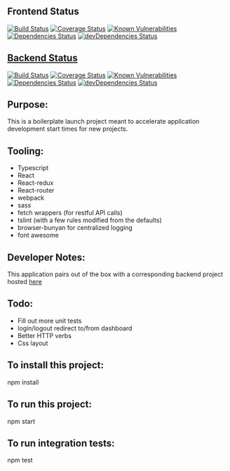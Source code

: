 ## Frontend Status
[![Build Status](https://travis-ci.org/KyleGalvin/frontendBoilerplate.svg?branch=master)](https://travis-ci.org/KyleGalvin/frontendBoilerplate)
[![Coverage Status](https://coveralls.io/repos/github/KyleGalvin/frontendBoilerplate/badge.svg?branch=master)](https://coveralls.io/github/KyleGalvin/frontendBoilerplate?branch=master)
[![Known Vulnerabilities](https://snyk.io/test/github/kylegalvin/frontendboilerplate/badge.svg)](https://snyk.io/test/github/kylegalvin/frontendboilerplate)
[![Dependencies Status](https://david-dm.org/KyleGalvin/frontendBoilerplate.svg)](https://david-dm.org/KyleGalvin/frontendBoilerplate)
[![devDependencies Status](https://david-dm.org/KyleGalvin/frontendBoilerplate/dev-status.svg)](https://david-dm.org/KyleGalvin/frontendBoilerplate?type=dev)

## [Backend Status](https://github.com/KyleGalvin/backendBoilerplate)

[![Build Status](https://travis-ci.org/KyleGalvin/backendBoilerplate.svg?branch=master)](https://travis-ci.org/KyleGalvin/backendBoilerplate)
[![Coverage Status](https://coveralls.io/repos/github/KyleGalvin/backendBoilerplate/badge.svg?branch=master)](https://coveralls.io/github/KyleGalvin/backendBoilerplate?branch=master)
[![Known Vulnerabilities](https://snyk.io/test/github/kylegalvin/backendboilerplate/badge.svg)](https://snyk.io/test/github/kylegalvin/backendboilerplate)
[![Dependencies Status](https://david-dm.org/KyleGalvin/backendBoilerplate.svg)](https://david-dm.org/KyleGalvin/backendBoilerplate)
[![devDependencies Status](https://david-dm.org/KyleGalvin/backendBoilerplate/dev-status.svg)](https://david-dm.org/KyleGalvin/backendBoilerplate?type=dev)

## Purpose:

This is a boilerplate launch project meant to accelerate application development start times for new projects.

## Tooling: 

* Typescript
* React
* React-redux
* React-router
* webpack
* sass
* fetch wrappers (for restful API calls)
* tslint (with a few rules modified from the defaults)
* browser-bunyan for centralized logging
* font awesome

## Developer Notes:

This application pairs out of the box with a corresponding backend project hosted [here](https://github.com/KyleGalvin/backendBoilerplate)

## Todo:

* Fill out more unit tests
* login/logout redirect to/from dashboard
* Better HTTP verbs
* Css layout

## To install this project:

npm install

## To run this project:

npm start

## To run integration tests:

npm test
